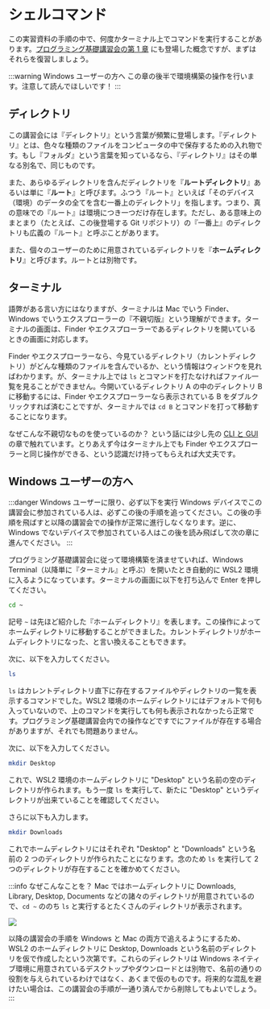 # シェルコマンド

この実習資料の手順の中で、何度かターミナル上でコマンドを実行することがあります。[プログラミング基礎講習会の第 1 章](https://pg-basic.trap.show/text/chapter-1/terminal.html) にも登場した概念ですが、まずはそれらを復習しましょう。

:::warning Windows ユーザーの方へ
この章の後半で環境構築の操作を行います。注意して読んでほしいです！
:::

## ディレクトリ

この講習会には『ディレクトリ』という言葉が頻繁に登場します。『ディレクトリ』とは、色々な種類のファイルをコンピュータの中で保存するための入れ物です。もし『フォルダ』という言葉を知っているなら、『ディレクトリ』はその単なる別名で、同じものです。

また、あらゆるディレクトリを含んだディレクトリを『**ルートディレクトリ**』あるいは単に『**ルート**』と呼びます。ふつう『ルート』といえば「そのデバイス（環境）のデータの全てを含む一番上のディレクトリ」を指します。つまり、真の意味での『ルート』は環境につき一つだけ存在します。ただし、ある意味上のまとまり（たとえば、この後登場する Git リポジトリ）の『一番上』のディレクトリも広義の『ルート』と呼ぶことがあります。

また、個々のユーザーのために用意されているディレクトリを『**ホームディレクトリ**』と呼びます。ルートとは別物です。

## ターミナル

語弊がある言い方にはなりますが、ターミナルは Mac でいう Finder、Windows でいうエクスプローラーの『不親切版』という理解ができます。ターミナルの画面は、Finder やエクスプローラーであるディレクトリを開いているときの画面に対応します。

Finder やエクスプローラーなら、今見ているディレクトリ（カレントディレクトリ）がどんな種類のファイルを含んでいるか、という情報はウィンドウを見ればわかります。が、ターミナル上では `ls` とコマンドを打たなければファイル一覧を見ることができません。今開いているディレクトリ A の中のディレクトリ B に移動するには、Finder やエクスプローラーなら表示されている B をダブルクリックすれば済むことですが、ターミナルでは `cd B` とコマンドを打って移動することになります。

なぜこんな不親切なものを使っているのか？ という話には少し先の [CLI と GUI](/text/chapter-1/cli-and-gui.html) の章で触れています。とりあえず今はターミナル上でも Finder やエクスプローラーと同じ操作ができる、という認識だけ持ってもらえれば大丈夫です。

## Windows ユーザーの方へ

:::danger Windows ユーザーに限り、必ず以下を実行
Windows デバイスでこの講習会に参加されている人は、必ずこの後の手順を追ってください。この後の手順を飛ばすと以降の講習会での操作が正常に進行しなくなります。逆に、Windows でないデバイスで参加されている人はこの後を読み飛ばして次の章に進んでください。
:::

プログラミング基礎講習会に従って環境構築を済ませていれば、Windows Terminal（以降単に『ターミナル』と呼ぶ）を開いたとき自動的に WSL2 環境に入るようになっています。ターミナルの画面に以下を打ち込んで Enter を押してください。

```sh
cd ~
```

記号 `~` は先ほど紹介した『ホームディレクトリ』を表します。この操作によってホームディレクトリに移動することができました。カレントディレクトリがホームディレクトリになった、と言い換えることもできます。

次に、以下を入力してください。

```sh
ls
```

`ls` はカレントディレクトリ直下に存在するファイルやディレクトリの一覧を表示するコマンドでした。WSL2 環境のホームディレクトリにはデフォルトで何も入っていないので、上のコマンドを実行しても何も表示されなかったら正常です。プログラミング基礎講習会内での操作などですでにファイルが存在する場合がありますが、それでも問題ありません。

次に、以下を入力してください。

```sh
mkdir Desktop
```

これで、WSL2 環境のホームディレクトリに "Desktop" という名前の空のディレクトリが作られます。もう一度 `ls` を実行して、新たに "Desktop" というディレクトリが出来ていることを確認してください。

さらに以下も入力します。

```sh
mkdir Downloads
```

これでホームディレクトリにはそれぞれ "Desktop" と "Downloads" という名前の 2 つのディレクトリが作られたことになります。念のため `ls` を実行して 2 つのディレクトリが存在することを確かめてください。

:::info なぜこんなことを？
Mac ではホームディレクトリに Downloads, Library, Desktop, Documents などの諸々のディレクトリが用意されているので、`cd ~` ののち `ls` と実行するとたくさんのディレクトリが表示されます。

![](https://md.trap.jp/uploads/upload_ac42f59082d943e52dea2cd3e197ae2f.png)

以降の講習会の手順を Windows と Mac の両方で追えるようにするため、WSL2 のホームディレクトリに Desktop, Downloads という名前のディレクトリを仮で作成したという次第です。これらのディレクトリは Windows ネイティブ環境に用意されているデスクトップやダウンロードとは別物で、名前の通りの役割を与えられているわけではなく、あくまで仮のものです。将来的な混乱を避けたい場合は、この講習会の手順が一通り済んでから削除してもよいでしょう。
:::